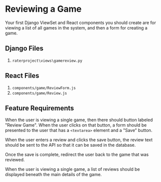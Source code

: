 # Reviewing a Game

Your first Django ViewSet and React components you should create are for viewing a list of all games in the system, and then a form for creating a game.

## Django Files

1. `raterproject\views\gamereview.py`

## React Files

1. `components/game/ReviewForm.js`
1. `components/game/Review.js`

## Feature Requirements

When the user is viewing a single game, then there should button labeled "Review Game". When the user clicks on that button, a form should be presented to the user that has a `<textarea>` element and a "Save" button.

When the user enters a review and clicks the save button, the review text should be sent to the API so that it can be saved in the database.

Once the save is complete, redirect the user back to the game that was reviewed.

When the user is viewing a single game, a list of reviews should be displayed beneath the main details of the game.
